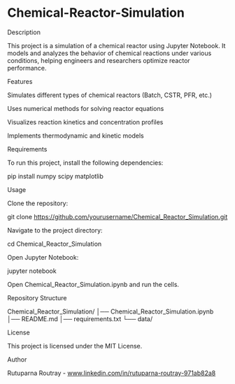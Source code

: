 # Chemical-Reactor-Simulation

Description

This project is a simulation of a chemical reactor using Jupyter Notebook. It models and analyzes the behavior of chemical reactions under various conditions, helping engineers and researchers optimize reactor performance.

Features

Simulates different types of chemical reactors (Batch, CSTR, PFR, etc.)

Uses numerical methods for solving reactor equations

Visualizes reaction kinetics and concentration profiles

Implements thermodynamic and kinetic models

Requirements

To run this project, install the following dependencies:

pip install numpy scipy matplotlib

Usage

Clone the repository:

git clone https://github.com/yourusername/Chemical_Reactor_Simulation.git

Navigate to the project directory:

cd Chemical_Reactor_Simulation

Open Jupyter Notebook:

jupyter notebook

Open Chemical_Reactor_Simulation.ipynb and run the cells.

Repository Structure

Chemical_Reactor_Simulation/
│── Chemical_Reactor_Simulation.ipynb
│── README.md
│── requirements.txt
└── data/

License

This project is licensed under the MIT License.

Author

Rutuparna Routray - www.linkedin.com/in/rutuparna-routray-971ab82a8

